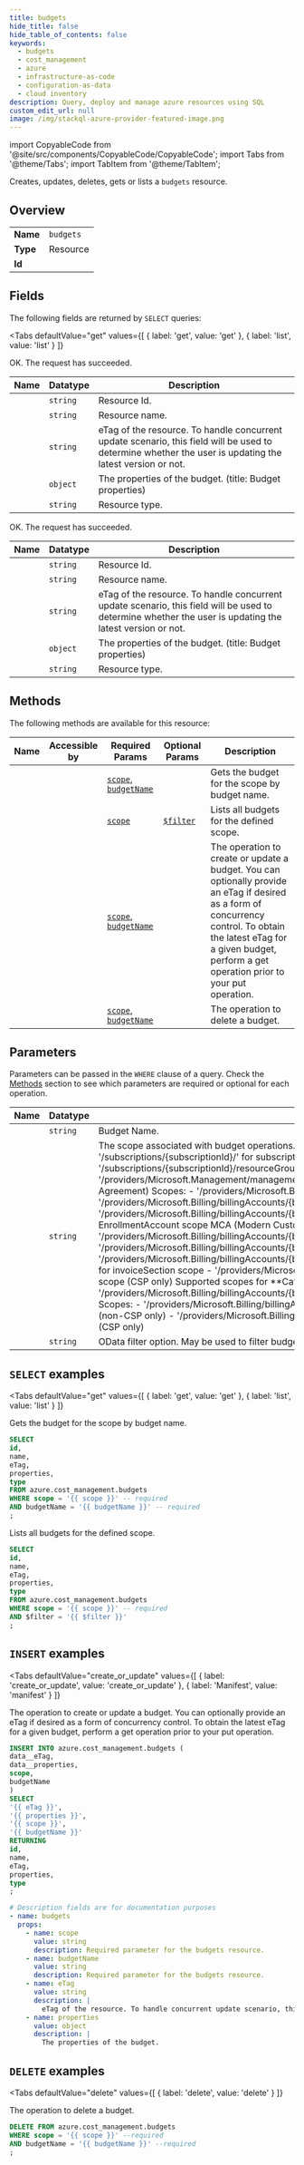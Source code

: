 ```yaml
--- 
title: budgets
hide_title: false
hide_table_of_contents: false
keywords:
  - budgets
  - cost_management
  - azure
  - infrastructure-as-code
  - configuration-as-data
  - cloud inventory
description: Query, deploy and manage azure resources using SQL
custom_edit_url: null
image: /img/stackql-azure-provider-featured-image.png
---
```


import CopyableCode from '@site/src/components/CopyableCode/CopyableCode';
import Tabs from '@theme/Tabs';
import TabItem from '@theme/TabItem';

Creates, updates, deletes, gets or lists a <code>budgets</code> resource.

## Overview
<table><tbody>
<tr><td><b>Name</b></td><td><code>budgets</code></td></tr>
<tr><td><b>Type</b></td><td>Resource</td></tr>
<tr><td><b>Id</b></td><td><CopyableCode code="azure.cost_management.budgets" /></td></tr>
</tbody></table>

## Fields

The following fields are returned by `SELECT` queries:

<Tabs
    defaultValue="get"
    values={[
        { label: 'get', value: 'get' },
        { label: 'list', value: 'list' }
    ]}
>
<TabItem value="get">

OK. The request has succeeded.

<table>
<thead>
    <tr>
    <th>Name</th>
    <th>Datatype</th>
    <th>Description</th>
    </tr>
</thead>
<tbody>
<tr>
    <td><CopyableCode code="id" /></td>
    <td><code>string</code></td>
    <td>Resource Id.</td>
</tr>
<tr>
    <td><CopyableCode code="name" /></td>
    <td><code>string</code></td>
    <td>Resource name.</td>
</tr>
<tr>
    <td><CopyableCode code="eTag" /></td>
    <td><code>string</code></td>
    <td>eTag of the resource. To handle concurrent update scenario, this field will be used to determine whether the user is updating the latest version or not.</td>
</tr>
<tr>
    <td><CopyableCode code="properties" /></td>
    <td><code>object</code></td>
    <td>The properties of the budget. (title: Budget properties)</td>
</tr>
<tr>
    <td><CopyableCode code="type" /></td>
    <td><code>string</code></td>
    <td>Resource type.</td>
</tr>
</tbody>
</table>
</TabItem>
<TabItem value="list">

OK. The request has succeeded.

<table>
<thead>
    <tr>
    <th>Name</th>
    <th>Datatype</th>
    <th>Description</th>
    </tr>
</thead>
<tbody>
<tr>
    <td><CopyableCode code="id" /></td>
    <td><code>string</code></td>
    <td>Resource Id.</td>
</tr>
<tr>
    <td><CopyableCode code="name" /></td>
    <td><code>string</code></td>
    <td>Resource name.</td>
</tr>
<tr>
    <td><CopyableCode code="eTag" /></td>
    <td><code>string</code></td>
    <td>eTag of the resource. To handle concurrent update scenario, this field will be used to determine whether the user is updating the latest version or not.</td>
</tr>
<tr>
    <td><CopyableCode code="properties" /></td>
    <td><code>object</code></td>
    <td>The properties of the budget. (title: Budget properties)</td>
</tr>
<tr>
    <td><CopyableCode code="type" /></td>
    <td><code>string</code></td>
    <td>Resource type.</td>
</tr>
</tbody>
</table>
</TabItem>
</Tabs>

## Methods

The following methods are available for this resource:

<table>
<thead>
    <tr>
    <th>Name</th>
    <th>Accessible by</th>
    <th>Required Params</th>
    <th>Optional Params</th>
    <th>Description</th>
    </tr>
</thead>
<tbody>
<tr>
    <td><a href="#get"><CopyableCode code="get" /></a></td>
    <td><CopyableCode code="select" /></td>
    <td><a href="#parameter-scope"><code>scope</code></a>, <a href="#parameter-budgetName"><code>budgetName</code></a></td>
    <td></td>
    <td>Gets the budget for the scope by budget name.</td>
</tr>
<tr>
    <td><a href="#list"><CopyableCode code="list" /></a></td>
    <td><CopyableCode code="select" /></td>
    <td><a href="#parameter-scope"><code>scope</code></a></td>
    <td><a href="#parameter-$filter"><code>$filter</code></a></td>
    <td>Lists all budgets for the defined scope.</td>
</tr>
<tr>
    <td><a href="#create_or_update"><CopyableCode code="create_or_update" /></a></td>
    <td><CopyableCode code="insert" /></td>
    <td><a href="#parameter-scope"><code>scope</code></a>, <a href="#parameter-budgetName"><code>budgetName</code></a></td>
    <td></td>
    <td>The operation to create or update a budget. You can optionally provide an eTag if desired as a form of concurrency control. To obtain the latest eTag for a given budget, perform a get operation prior to your put operation.</td>
</tr>
<tr>
    <td><a href="#delete"><CopyableCode code="delete" /></a></td>
    <td><CopyableCode code="delete" /></td>
    <td><a href="#parameter-scope"><code>scope</code></a>, <a href="#parameter-budgetName"><code>budgetName</code></a></td>
    <td></td>
    <td>The operation to delete a budget.</td>
</tr>
</tbody>
</table>

## Parameters

Parameters can be passed in the `WHERE` clause of a query. Check the [Methods](#methods) section to see which parameters are required or optional for each operation.

<table>
<thead>
    <tr>
    <th>Name</th>
    <th>Datatype</th>
    <th>Description</th>
    </tr>
</thead>
<tbody>
<tr id="parameter-budgetName">
    <td><CopyableCode code="budgetName" /></td>
    <td><code>string</code></td>
    <td>Budget Name.</td>
</tr>
<tr id="parameter-scope">
    <td><CopyableCode code="scope" /></td>
    <td><code>string</code></td>
    <td>The scope associated with budget operations.   Supported scopes for **CategoryType: Cost**   Azure RBAC Scopes: - '/subscriptions/&#123;subscriptionId&#125;/' for subscription scope - '/subscriptions/&#123;subscriptionId&#125;/resourceGroups/&#123;resourceGroupName&#125;' for resourceGroup scope - '/providers/Microsoft.Management/managementGroups/&#123;managementGroupId&#125;' for Management Group scope   EA (Enterprise Agreement) Scopes:  - '/providers/Microsoft.Billing/billingAccounts/&#123;billingAccountId&#125;' for Billing Account scope - '/providers/Microsoft.Billing/billingAccounts/&#123;billingAccountId&#125;/departments/&#123;departmentId&#125;' for Department scope - '/providers/Microsoft.Billing/billingAccounts/&#123;billingAccountId&#125;/enrollmentAccounts/&#123;enrollmentAccountId&#125;' for EnrollmentAccount scope   MCA (Modern Customer Agreement) Scopes: - '/providers/Microsoft.Billing/billingAccounts/&#123;billingAccountId&#125;' for Billing Account scope - '/providers/Microsoft.Billing/billingAccounts/&#123;billingAccountId&#125;/billingProfiles/&#123;billingProfileId&#125;' for billingProfile scope - '/providers/Microsoft.Billing/billingAccounts/&#123;billingAccountId&#125;/billingProfiles/&#123;billingProfileId&#125;/invoiceSections/&#123;invoiceSectionId&#125;' for invoiceSection scope - '/providers/Microsoft.Billing/billingAccounts/&#123;billingAccountId&#125;/customers/&#123;customerId&#125;' for customer scope (CSP only)   Supported scopes for **CategoryType: ReservationUtilization**   EA (Enterprise Agreement) Scopes: - '/providers/Microsoft.Billing/billingAccounts/&#123;billingAccountId&#125;' for Billing Account Scope  MCA (Modern Customer Agreement) Scopes: - '/providers/Microsoft.Billing/billingAccounts/&#123;billingAccountId&#125;/billingProfiles/&#123;billingProfileId&#125;' for billingProfile scope (non-CSP only) - '/providers/Microsoft.Billing/billingAccounts/&#123;billingAccountId&#125;/customers/&#123;customerId&#125;' for customer scope (CSP only)</td>
</tr>
<tr id="parameter-$filter">
    <td><CopyableCode code="$filter" /></td>
    <td><code>string</code></td>
    <td>OData filter option. May be used to filter budgets by properties/category. The filter supports 'eq' only.</td>
</tr>
</tbody>
</table>

## `SELECT` examples

<Tabs
    defaultValue="get"
    values={[
        { label: 'get', value: 'get' },
        { label: 'list', value: 'list' }
    ]}
>
<TabItem value="get">

Gets the budget for the scope by budget name.

```sql
SELECT
id,
name,
eTag,
properties,
type
FROM azure.cost_management.budgets
WHERE scope = '{{ scope }}' -- required
AND budgetName = '{{ budgetName }}' -- required
;
```
</TabItem>
<TabItem value="list">

Lists all budgets for the defined scope.

```sql
SELECT
id,
name,
eTag,
properties,
type
FROM azure.cost_management.budgets
WHERE scope = '{{ scope }}' -- required
AND $filter = '{{ $filter }}'
;
```
</TabItem>
</Tabs>


## `INSERT` examples

<Tabs
    defaultValue="create_or_update"
    values={[
        { label: 'create_or_update', value: 'create_or_update' },
        { label: 'Manifest', value: 'manifest' }
    ]}
>
<TabItem value="create_or_update">

The operation to create or update a budget. You can optionally provide an eTag if desired as a form of concurrency control. To obtain the latest eTag for a given budget, perform a get operation prior to your put operation.

```sql
INSERT INTO azure.cost_management.budgets (
data__eTag,
data__properties,
scope,
budgetName
)
SELECT 
'{{ eTag }}',
'{{ properties }}',
'{{ scope }}',
'{{ budgetName }}'
RETURNING
id,
name,
eTag,
properties,
type
;
```
</TabItem>
<TabItem value="manifest">

```yaml
# Description fields are for documentation purposes
- name: budgets
  props:
    - name: scope
      value: string
      description: Required parameter for the budgets resource.
    - name: budgetName
      value: string
      description: Required parameter for the budgets resource.
    - name: eTag
      value: string
      description: |
        eTag of the resource. To handle concurrent update scenario, this field will be used to determine whether the user is updating the latest version or not.
    - name: properties
      value: object
      description: |
        The properties of the budget.
```
</TabItem>
</Tabs>


## `DELETE` examples

<Tabs
    defaultValue="delete"
    values={[
        { label: 'delete', value: 'delete' }
    ]}
>
<TabItem value="delete">

The operation to delete a budget.

```sql
DELETE FROM azure.cost_management.budgets
WHERE scope = '{{ scope }}' --required
AND budgetName = '{{ budgetName }}' --required
;
```
</TabItem>
</Tabs>
